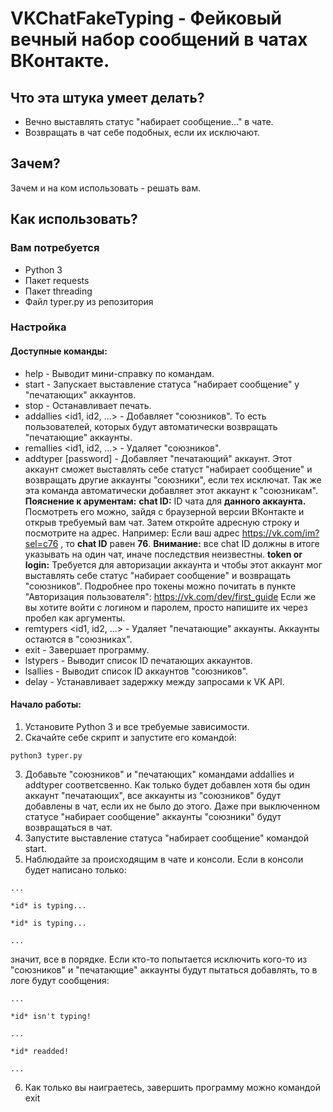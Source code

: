 # VKChatFakeTyping - Фейковый вечный набор сообщений в чатах ВКонтакте.

## Что эта штука умеет делать?

* Вечно выставлять статус "набирает сообщение..." в чате.
* Возвращать в чат себе подобных, если их исключают.

## Зачем?

Зачем и на ком использовать - решать вам.

## Как использовать?

### Вам потребуется

* Python 3
* Пакет requests
* Пакет threading
* Файл typer.py из репозитория

### Настройка

#### Доступные команды:

* help - Выводит мини-справку по командам.
* start - Запускает выставление статуса "набирает сообщение" у "печатающих" аккаунтов.
* stop - Останавливает печать.
* addallies <id1, id2, ...> - Добавляет "союзников". То есть пользователей, которых будут автоматически возвращать "печатающие" аккаунты.
* remallies <id1, id2, ...> - Удаляет "союзников".
* addtyper <chat ID> <token or login> [password] - Добавляет "печатающий" аккаунт. Этот аккаунт сможет выставлять себе статуст "набирает сообщение" и возвращать
другие аккаунты "союзники", если тех исключат. Так же эта команда автоматически добавляет этот аккаунт к "союзникам".
**Пояснение к арументам:**
**chat ID:** ID чата для **данного аккаунта.** Посмотреть его можно, зайдя с браузерной версии ВКонтакте и открыв требуемый вам чат.
Затем откройте адресную строку и посмотрите на адрес. Например: Если ваш адрес https://vk.com/im?sel=c76 , то **chat ID** равен **76**.
**Внимание:** все chat ID должны в итоге указывать на один чат, иначе последствия неизвестны.
**token or login:** Требуется для авторизации аккаунта и чтобы этот аккаунт мог выставлять себе статус "набирает сообщение" и возвращать "союзников".
Подробнее про токены можно почитать в пункте "Авторизация пользователя": https://vk.com/dev/first_guide
Если же вы хотите войти с логином и паролем, просто напишите их через пробел как аргументы.
* remtypers <id1, id2, ...> - Удаляет "печатающие" аккаунты. Аккаунты остаются в "союзниках".
* exit - Завершает программу.
* lstypers - Выводит список ID печатающих аккаунтов.
* lsallies - Выводит список ID аккаунтов "союзников".
* delay <requests delay> - Устанавливает задержку между запросами к VK API.

#### Начало работы:

1. Установите Python 3 и все требуемые зависимости.
2. Скачайте себе скрипт и запустите его командой:
```
python3 typer.py
```
3. Добавьте "союзников" и "печатающих" командами addallies и addtyper соответсвенно. Как только будет добавлен хотя бы один аккаунт "печатающих",
все аккаунты из "союзников" будут добавлены в чат, если их не было до этого. Даже при выключенном статусе "набирает сообщение" аккаунты "союзники" будут возвращаться в чат.
4. Запустите выставление статуса "набирает сообщение" командой start.
5. Наблюдайте за происходящим в чате и консоли. Если в консоли будет написано только:
```
...

*id* is typing...

*id* is typing...

...
```
значит, все в порядке. Если кто-то попытается исключить кого-то из "союзников" и "печатающие" аккаунты будут пытаться добавлять, то в логе будут сообщения:
```
...

*id* isn't typing!

...

*id* readded!

...
```
6. Как только вы наиграетесь, завершить программу можно командой exit


